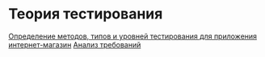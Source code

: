 
# Теория тестирования

[Определение методов, типов и уровней тестирования для приложения интернет-магазин](https://docs.google.com/spreadsheets/d/1VofAgbdCUoCs38WrzoYxqOsLuEVyIjoGmKA3SpsLpEA/edit?usp=sharing)
[Анализ требований](https://docs.google.com/spreadsheets/d/12qq0EkJVAJXk8jBcZn318Tkn4KcifCNxVV7sp-afCOI/edit#gid=0)
